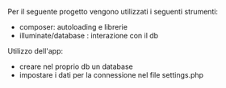 Per il seguente progetto vengono utilizzati i seguenti strumenti:
- composer: autoloading e librerie
- illuminate/database : interazione con il db


Utilizzo dell'app:
- creare nel proprio db un database
- impostare i dati per la connessione nel file settings.php
